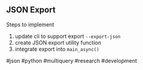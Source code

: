 ## JSON Export
Steps to implement
1. update cli to support export `--export-json`
2. create JSON export utility function
3. integrate export into `main_async()`

#json #python #multiquery #research #development